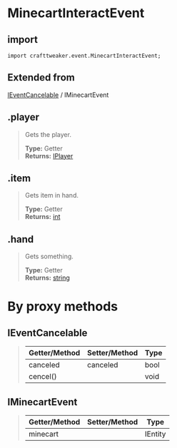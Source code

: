 # MinecartInteractEvent

## import
`import crafttweaker.event.MinecartInteractEvent;`

## Extended from
[IEventCancelable](/CraftTweaker/Vanilla/Events/IEventCancelable.md) / IMinecartEvent

## .player
> Gets the player.
>
> **Type:** Getter  
> **Returns:** [IPlayer](/CraftTweaker/Vanilla/Player/IPlayer.md)

## .item
> Gets item in hand.
>
> **Type:** Getter  
> **Returns:** [int](/CraftTweaker/Vanilla/Items/IItemStack.md)

## .hand
> Gets something.
>
> **Type:** Getter  
> **Returns:** [string](/CraftTweaker/Vanilla/Base-Types/string.md)

# By proxy methods

## IEventCancelable
> | Getter/Method   | Setter/Method     | Type                  |
> |-----------------|-------------------|-----------------------|
> | canceled        | canceled          | bool                  |
> | cencel()        |                   | void                  |

## IMinecartEvent
> | Getter/Method   | Setter/Method     | Type                  |
> |-----------------|-------------------|-----------------------|
> | minecart        |                   | IEntity               |